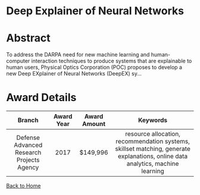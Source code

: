 
Deep Explainer of Neural Networks
=================================

# Abstract


To address the DARPA need for new machine learning and human-computer interaction techniques to produce systems that are explainable to human users, Physical Optics Corporation (POC) proposes to develop a new Deep EXplainer of Neural Networks (DeepEX) sy...  

# Award Details

|Branch|Award Year|Award Amount|Keywords|
| :---: | :---: | :---: | :---: |
|Defense Advanced Research Projects Agency|2017|$149,996|resource allocation, recommendation systems, skillset matching, generate explanations, online data analytics, machine learning|
  
  


[Back to Home](https://github.com/chrischow/dod_sbir_awards/Reports/CC/#1191)